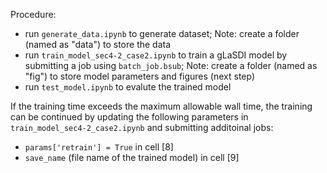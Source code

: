 Procedure:
- run `generate_data.ipynb` to generate dataset; Note: create a folder (named as "data") to store the data
- run `train_model_sec4-2_case2.ipynb` to train a gLaSDI model by submitting a job using `batch_job.bsub`; Note: create a folder (named as "fig") to store model parameters and figures (next step)
- run `test_model.ipynb` to evalute the trained model


If the training time exceeds the maximum allowable wall time, the training can be continued by updating the following parameters in `train_model_sec4-2_case2.ipynb` and submitting additoinal jobs:
- `params['retrain'] = True` in cell [8]
- `save_name` (file name of the trained model) in cell [9]